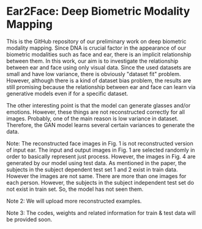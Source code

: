 # Ear2Face: Deep Biometric Modality Mapping

This is the GitHub repository of our preliminary work on deep biometric modality mapping. Since DNA is crucial factor in the appearance of our biometric modalities such as face and ear, there is an implicit relationship between them. In this work, our aim is to investigate the relationship between ear and face using only visual data. Since the used datasets are small and have low variance, there is obviously "dataset fit" problem. However, although there is a kind of dataset bias problem, the results are still promising because the relationship between ear and face can learn via generative models even if for a specific dataset.

The other interesting point is that the model can generate glasses and/or emotions. However, these things are not reconstructed correctly for all images. Probably, one of the main reason is low variance in dataset. Therefore, the GAN model learns several certain variances to generate the data.

Note: The reconstructed face images in Fig. 1 is not reconstructed version of input ear. The input and output images in Fig. 1 are selected randomly in order to basically represent just process. However, the images in Fig. 4 are generated by our model using test data. As mentioned in the paper, the subjects in the subject dependent test set 1 and 2 exist in train data. However the images are not same. There are more than one images for each person. However, the subjects in the subject independent test set do not exist in train set. So, the model has not seen them.

Note 2: We will upload more reconstructed examples.

Note 3: The codes, weights and related information for train & test data will be provided soon.
